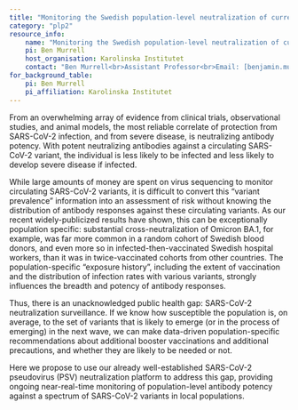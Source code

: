 ```yaml
---
title: "Monitoring the Swedish population-level neutralization of current and emerging SARSCoV-2 variants (SwedN)"
category: "plp2"
resource_info:
    name: "Monitoring the Swedish population-level neutralization of current and emerging SARSCoV-2 variants (SwedN)"
    pi: Ben Murrell
    host_organisation: Karolinska Institutet
    contact: "Ben Murrell<br>Assistant Professor<br>Email: [benjamin.murrell@ki.se](mailto:benjamin.murrell@ki.se)"
for_background_table:
    pi: Ben Murrell
    pi_affiliation: Karolinska Institutet
---
```


From an overwhelming array of evidence from clinical trials, observational studies, and animal models, the most reliable correlate of protection from SARS-CoV-2 infection, and from severe disease, is neutralizing antibody potency. With potent neutralizing antibodies against a circulating SARS-CoV-2 variant, the individual is less likely to be infected and less likely to develop severe disease if infected.

While large amounts of money are spent on virus sequencing to monitor circulating SARS-CoV-2 variants, it is difficult to convert this “variant prevalence” information into an assessment of risk without knowing the distribution of antibody responses against these circulating variants. As our recent widely-publicized results have shown, this can be exceptionally population specific: substantial cross-neutralization of Omicron BA.1, for example, was far more common in a random cohort of Swedish blood donors, and even more so in infected-then-vaccinated Swedish hospital workers, than it was in twice-vaccinated cohorts from other countries. The population-specific “exposure history”, including the extent of vaccination and the distribution of infection rates with various variants, strongly influences the breadth and potency of antibody responses.

Thus, there is an unacknowledged public health gap: SARS-CoV-2 neutralization surveillance. If we know how susceptible the population is, on average, to the set of variants that is likely to emerge (or in the process of emerging) in the next wave, we can make data-driven population-specific recommendations about additional booster vaccinations and additional precautions, and whether they are likely to be needed or not.

Here we propose to use our already well-established SARS-CoV-2 pseudovirus (PSV) neutralization platform to address this gap, providing ongoing near-real-time monitoring of population-level antibody potency against a spectrum of SARS-CoV-2 variants in local populations.
